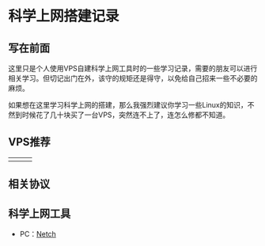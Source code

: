 # 科学上网搭建记录
## 写在前面
这里只是个人使用VPS自建科学上网工具时的一些学习记录，需要的朋友可以进行相关学习。但切记出门在外，该守的规矩还是得守，以免给自己招来一些不必要的麻烦。

如果想在这里学习科学上网的搭建，那么我强烈建议你学习一些Linux的知识，不然到时候花了几十块买了一台VPS，突然连不上了，连怎么修都不知道。
## VPS推荐
||||
|--|--|--|
||||
## 相关协议
## 科学上网工具
- PC：[Netch](https://github.com/netchx/netch)
